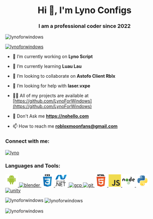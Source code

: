 <h1 align="center">Hi 👋, I'm Lyno Configs</h1>
<h3 align="center">I am a professional coder since 2022</h3>

<p align="left"> <img src="https://komarev.com/ghpvc/?username=lynoforwindows&label=Profile%20views&color=0e75b6&style=flat" alt="lynoforwindows" /> </p>

<p align="left"> <a href="https://github.com/ryo-ma/github-profile-trophy"><img src="https://github-profile-trophy.vercel.app/?username=lynoforwindows" alt="lynoforwindows" /></a> </p>

- 🔭 I’m currently working on **Lyno Script**

- 🌱 I’m currently learning **Luau Lau**

- 👯 I’m looking to collaborate on **Astofo Client Rblx**

- 🤝 I’m looking for help with **laser.vxpe**

- 👨‍💻 All of my projects are available at [https://github.com/LynoForWindows](https://github.com/LynoForWindows)

- 💬 Don't Ask me **https://nohello.com**

- 📫 How to reach me **robloxmoonfans@gmail.com**

<h3 align="left">Connect with me:</h3>
<p align="left">
<a href="https://discord.gg/lyno" target="blank"><img align="center" src="https://raw.githubusercontent.com/rahuldkjain/github-profile-readme-generator/master/src/images/icons/Social/discord.svg" alt="lyno" height="30" width="40" /></a>
</p>

<h3 align="left">Languages and Tools:</h3>
<p align="left"> <a href="https://developer.android.com" target="_blank" rel="noreferrer"> <img src="https://raw.githubusercontent.com/devicons/devicon/master/icons/android/android-original-wordmark.svg" alt="android" width="40" height="40"/> </a> <a href="https://www.blender.org/" target="_blank" rel="noreferrer"> <img src="https://download.blender.org/branding/community/blender_community_badge_white.svg" alt="blender" width="40" height="40"/> </a> <a href="https://www.w3schools.com/css/" target="_blank" rel="noreferrer"> <img src="https://raw.githubusercontent.com/devicons/devicon/master/icons/css3/css3-original-wordmark.svg" alt="css3" width="40" height="40"/> </a> <a href="https://dotnet.microsoft.com/" target="_blank" rel="noreferrer"> <img src="https://raw.githubusercontent.com/devicons/devicon/master/icons/dot-net/dot-net-original-wordmark.svg" alt="dotnet" width="40" height="40"/> </a> <a href="https://cloud.google.com" target="_blank" rel="noreferrer"> <img src="https://www.vectorlogo.zone/logos/google_cloud/google_cloud-icon.svg" alt="gcp" width="40" height="40"/> </a> <a href="https://git-scm.com/" target="_blank" rel="noreferrer"> <img src="https://www.vectorlogo.zone/logos/git-scm/git-scm-icon.svg" alt="git" width="40" height="40"/> </a> <a href="https://www.w3.org/html/" target="_blank" rel="noreferrer"> <img src="https://raw.githubusercontent.com/devicons/devicon/master/icons/html5/html5-original-wordmark.svg" alt="html5" width="40" height="40"/> </a> <a href="https://developer.mozilla.org/en-US/docs/Web/JavaScript" target="_blank" rel="noreferrer"> <img src="https://raw.githubusercontent.com/devicons/devicon/master/icons/javascript/javascript-original.svg" alt="javascript" width="40" height="40"/> </a> <a href="https://nodejs.org" target="_blank" rel="noreferrer"> <img src="https://raw.githubusercontent.com/devicons/devicon/master/icons/nodejs/nodejs-original-wordmark.svg" alt="nodejs" width="40" height="40"/> </a> <a href="https://www.python.org" target="_blank" rel="noreferrer"> <img src="https://raw.githubusercontent.com/devicons/devicon/master/icons/python/python-original.svg" alt="python" width="40" height="40"/> </a> <a href="https://unity.com/" target="_blank" rel="noreferrer"> <img src="https://www.vectorlogo.zone/logos/unity3d/unity3d-icon.svg" alt="unity" width="40" height="40"/> </a> </p>

<p><img align="left" src="https://github-readme-stats.vercel.app/api/top-langs?username=lynoforwindows&show_icons=true&locale=en&layout=compact" alt="lynoforwindows" /></p>

<p>&nbsp;<img align="center" src="https://github-readme-stats.vercel.app/api?username=lynoforwindows&show_icons=true&locale=en" alt="lynoforwindows" /></p>

<p><img align="center" src="https://github-readme-streak-stats.herokuapp.com/?user=lynoforwindows&" alt="lynoforwindows" /></p>

